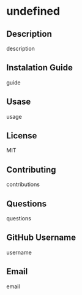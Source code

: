 # undefined
## Description
description
## Instalation Guide
guide
## Usase
usage
## License
MIT
## Contributing
contributions
## Questions
questions
## GitHub Username
username
## Email
email
